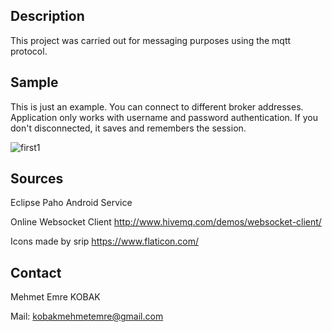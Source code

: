 ## Description
This project was carried out for messaging purposes using the mqtt protocol.

## Sample

This is just an example. You can connect to different broker addresses. Application only works with username and password authentication. If you don't disconnected, it saves and remembers the session.

![first1](https://user-images.githubusercontent.com/48598966/137734066-481e046c-80ec-4108-bf37-bffa339ccb57.PNG)










## Sources
Eclipse Paho Android Service

Online Websocket Client http://www.hivemq.com/demos/websocket-client/

Icons made by srip https://www.flaticon.com/

## Contact
Mehmet Emre KOBAK

Mail: kobakmehmetemre@gmail.com



